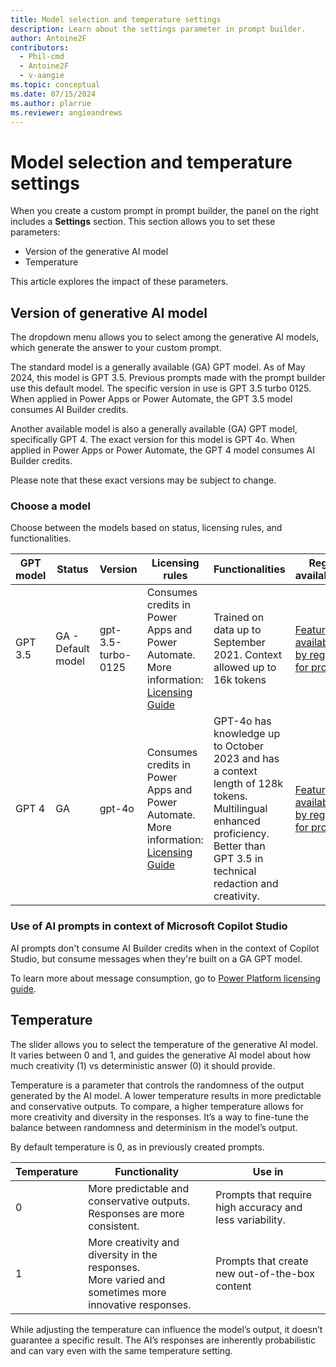```yaml
---
title: Model selection and temperature settings
description: Learn about the settings parameter in prompt builder.
author: Antoine2F
contributors:
  - Phil-cmd
  - Antoine2F
  - v-aangie
ms.topic: conceptual
ms.date: 07/15/2024
ms.author: plarrue
ms.reviewer: angieandrews
---
```


# Model selection and temperature settings

When you create a custom prompt in prompt builder, the panel on the right includes a **Settings** section. This section allows you to set these parameters:

- Version of the generative AI model
- Temperature

This article explores the impact of these parameters.

## Version of generative AI model

The dropdown menu allows you to select among the generative AI models, which generate the answer to your custom prompt.

The standard model is a generally available (GA) GPT model. As of May 2024, this model is GPT 3.5. Previous prompts made with the prompt builder use this default model. The specific version in use is GPT 3.5 turbo 0125. When applied in Power Apps or Power Automate, the GPT 3.5 model consumes AI Builder credits.

Another available model is also a generally available (GA) GPT model, specifically GPT 4. The exact version for this model is GPT 4o. When applied in Power Apps or Power Automate, the GPT 4 model consumes AI Builder credits.

Please note that these exact versions may be subject to change.


### Choose a model

Choose between the models based on status, licensing rules, and functionalities.

|GPT model  |Status  |Version |Licensing rules   | Functionalities| Region availabilities |
|---------|---------|---------|---------|---------|---------|
|GPT 3.5| GA - Default model | gpt-3.5-turbo-0125	| Consumes credits in Power Apps and Power Automate. More information: [Licensing Guide](https://go.microsoft.com/fwlink/?linkid=2085130)  | Trained on data up to September 2021. Context allowed up to 16k tokens | [Feature availability by regions for prompts](availability-region.md)
| GPT 4 | GA | gpt-4o	| Consumes credits in Power Apps and Power Automate. More information: [Licensing Guide](https://go.microsoft.com/fwlink/?linkid=2085130)  | GPT-4o has knowledge up to October 2023 and has a context length of 128k tokens. Multilingual enhanced proficiency. Better than GPT 3.5 in technical redaction and creativity. | [Feature availability by regions for prompts](availability-region.md)|

### Use of AI prompts in context of Microsoft Copilot Studio

AI prompts don't consume AI Builder credits when in the context of Copilot Studio, but consume messages when they're built on a GA GPT model.

To learn more about message consumption, go to [Power Platform licensing guide](https://go.microsoft.com/fwlink/?linkid=2085130).

## Temperature

The slider allows you to select the temperature of the generative AI model. It varies between 0 and 1, and guides the generative AI model about how much creativity (1) vs deterministic answer (0) it should provide.

Temperature is a parameter that controls the randomness of the output generated by the AI model. A lower temperature results in more predictable and conservative outputs. To compare, a higher temperature allows for more creativity and diversity in the responses. It’s a way to fine-tune the balance between randomness and determinism in the model’s output.

By default temperature is 0, as in previously created prompts.

|Temperature  |Functionality| Use in|
|---------|---------|---------|
|0| More predictable and conservative outputs.<br>Responses are more consistent.| Prompts that require high accuracy and less variability.|
|1| More creativity and diversity in the responses. <br> More varied and sometimes more innovative responses.| Prompts that create new out-of-the-box content |

While adjusting the temperature can influence the model’s output, it doesn’t guarantee a specific result. The AI’s responses are inherently probabilistic and can vary even with the same temperature setting.

